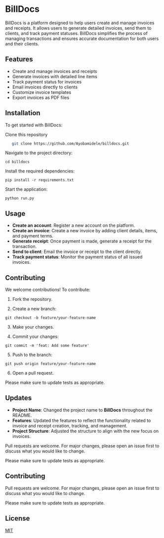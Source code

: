 # BillDocs

BillDocs is a platform designed to help users create and manage invoices and receipts. It allows users to generate detailed invoices, send them to clients, and track payment statuses. BillDocs simplifies the process of managing transactions and ensures accurate documentation for both users and their clients.

## Features

- Create and manage invoices and receipts
- Generate invoices with detailed line items
- Track payment status for invoices
- Email invoices directly to clients
- Customize invoice templates
- Export invoices as PDF files

## Installation

To get started with BillDocs:

Clone this repository
```bash
   git clone https://github.com/Ayobamidele/billdocs.git
```

Navigate to the project directory:

```
cd billdocs
```

Install the required dependencies:

```
pip install -r requirements.txt
```

Start the application:

```
python run.py
```

## Usage

- **Create an account**: Register a new account on the platform.
- **Create an invoice**: Create a new invoice by adding client details, items, and payment terms.
- **Generate receipt**: Once payment is made, generate a receipt for the transaction.
- **Send to client**: Email the invoice or receipt to the client directly.
- **Track payment status**: Monitor the payment status of all issued invoices.

## Contributing

We welcome contributions! To contribute:

1. Fork the repository.

2. Create a new branch:

```
git checkout -b feature/your-feature-name
```

3. Make your changes.

4. Commit your changes:

```
git commit -m 'feat: Add some feature'
```

5. Push to the branch:

```
git push origin feature/your-feature-name
```

6. Open a pull request.

Please make sure to update tests as appropriate.

## Updates

- **Project Name**: Changed the project name to **BillDocs** throughout the README.
- **Features**: Updated the features to reflect the functionality related to invoice and receipt creation, tracking, and management.
- **Project Structure**: Adjusted the structure to align with the new focus on invoices.

Pull requests are welcome. For major changes, please open an issue first to discuss what you would like to change.

Please make sure to update tests as appropriate.

## Contributing

Pull requests are welcome. For major changes, please open an issue first to discuss what you would like to change.

Please make sure to update tests as appropriate.

## License

[MIT](https://choosealicense.com/licenses/mit/)
